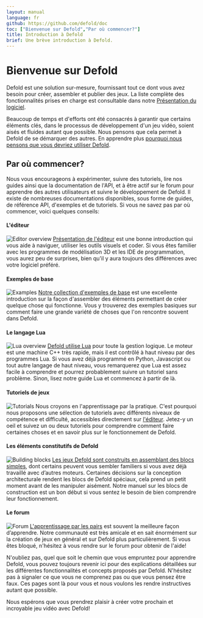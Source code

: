 ```yaml
---
layout: manual
language: fr
github: https://github.com/defold/doc
toc: ["Bienvenue sur Defold","Par où commencer?"]
title: Introduction à Defold
brief: Une brève introduction à Defold.
---
```


# Bienvenue sur Defold

Defold est une solution sur-mesure, fournissant tout ce dont vous avez besoin pour créer, assembler et publier des jeux. La liste complète des fonctionnalités prises en charge est consultable dans notre [Présentation du logiciel](https://defold.com/product/).

Beaucoup de temps et d'efforts ont été consacrés à garantir que certains éléments clés, dans le processus de développement d'un jeu vidéo, soient aisés et fluides autant que possible. Nous pensons que cela permet à Defold de se démarquer des autres. En apprendre plus [pourquoi nous pensons que vous devriez utiliser Defold](https://defold.com/why/).

## Par où commencer?
Nous vous encourageons à expérimenter, suivre des tutoriels, lire nos guides ainsi que la documentation de l'API, et à être actif sur le forum pour apprendre des autres utilisateurs et suivre le développement de Defold. Il existe de nombreuses documentations disponibles, sous forme de guides, de référence API, d'exemples et de tutoriels. Si vous ne savez pas par où commencer, voici quelques conseils:

#### L'éditeur
![Editor overview](/manuals/images/introduction/editor.png) [Présentation de l'éditeur](/manuals/editor/) est une bonne introduction qui vous aide à naviguer, utiliser les outils visuels et coder. Si vous êtes familier avec les programmes de modélisation 3D et les IDE de programmation, vous aurez peu de surprises, bien qu'il y aura toujours des différences avec votre logiciel préféré.

#### Exemples de base
![Examples](/manuals/images/introduction/examples.jpg) [Notre collection d'exemples de base](https://defold.com/examples/animation/basic_tween/) est une excellente introduction sur la façon d'assembler des éléments permettant de créer quelque chose qui fonctionne. Vous y trouverez des exemples basiques sur comment faire une grande variété de choses que l'on rencontre souvent dans Defold.

#### Le langage Lua
![Lua overview](/manuals/images/introduction/lua.png) [Defold utilise Lua](/manuals/lua/) pour toute la gestion logique. Le moteur est une machine C++ très rapide, mais il est contrôlé à haut niveau par des programmes Lua. Si vous avez déjà programmé en Python, Javascript ou tout autre langage de haut niveau, vous remarquerez que Lua est assez facile à comprendre et pourrez probablement suivre un tutoriel sans problème. Sinon, lisez notre guide Lua et commencez à partir de là.

#### Tutoriels de jeux
![Tutorials](/manuals/images/introduction/tutorials.jpg) Nous croyons en l'apprentissage par la pratique. C'est pourquoi nous proposons une sélection de tutoriels avec différents niveaux de compétence et difficulté, accessibles directement sur [l'éditeur](/manuals/editor/). Jetez-y un oeil et suivez un ou deux tutoriels pour comprendre comment faire certaines choses et en savoir plus sur le fonctionnement de Defold.

#### Les éléments constitutifs de Defold
![Building blocks](/manuals/images/introduction/building_blocks.png) [Les jeux Defold sont construits en assemblant des blocs simples](/manuals/building-blocks/), dont certains peuvent vous sembler familiers si vous avez déjà travaillé avec d’autres moteurs. Certaines décisions sur la conception architecturale rendent les blocs de Defold spéciaux, cela prend un petit moment avant de les manipuler aisément. Notre manuel sur les blocs de construction est un bon début si vous sentez le besoin de bien comprendre leur fonctionnement.

#### Le forum
![Forum](/manuals/images/introduction/forum.jpg) [L'apprentissage par les pairs](//forum.defold.com/) est souvent la meilleure façon d’apprendre. Notre communauté est très amicale et en sait énormément sur la création de jeux en général et sur Defold plus particulièrement. Si vous êtes bloqué, n'hésitez à vous rendre sur le forum pour obtenir de l'aide!

N'oubliez pas, quel que soit le chemin que vous empruntez pour apprendre Defold, vous pouvez toujours revenir ici pour des explications détaillées sur les différentes fonctionnalités et concepts proposés par Defold. N'hésitez pas à signaler ce que vous ne comprenez pas ou que vous pensez être faux. Ces pages sont là pour vous et nous voulons les rendre instructives autant que possible.

Nous espérons que vous prendrez plaisir à créer votre prochain et incroyable jeu vidéo avec Defold!
